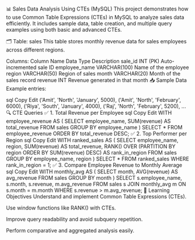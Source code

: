 📊 Sales Data Analysis Using CTEs (MySQL)
This project demonstrates how to use Common Table Expressions (CTEs) in MySQL to analyze sales data efficiently. It includes sample data, table creation, and multiple query examples using both basic and advanced CTEs.

🗂️ Table: sales
This table stores monthly revenue data for sales employees across different regions.

Columns:
Column Name	Data Type	Description
sale_id	INT (PK)	Auto-incremented sale ID
employee_name	VARCHAR(100)	Name of the employee
region	VARCHAR(50)	Region of sales
month	VARCHAR(20)	Month of the sales record
revenue	INT	Revenue generated in that month
📥 Sample Data
Example entries:

sql
Copy
Edit
('Amit', 'North', 'January', 5000),
('Amit', 'North', 'February', 6000),
('Riya', 'South', 'January', 4000),
('Raj',  'North', 'February', 5200),
...
🔍 CTE Queries
✅ 1. Total Revenue per Employee
sql
Copy
Edit
WITH employee_revenue AS (
    SELECT employee_name, SUM(revenue) AS total_revenue
    FROM sales
    GROUP BY employee_name
)
SELECT *
FROM employee_revenue
ORDER BY total_revenue DESC;
✅ 2. Top Performer per Region
sql
Copy
Edit
WITH ranked_sales AS (
    SELECT 
        employee_name, region, SUM(revenue) AS total_revenue,
        RANK() OVER (PARTITION BY region ORDER BY SUM(revenue) DESC) AS rank_in_region
    FROM sales
    GROUP BY employee_name, region
)
SELECT *
FROM ranked_sales
WHERE rank_in_region = 1;
✅ 3. Compare Employee Revenue to Monthly Average
sql
Copy
Edit
WITH monthly_avg AS (
    SELECT month, AVG(revenue) AS avg_revenue
    FROM sales
    GROUP BY month
)
SELECT s.employee_name, s.month, s.revenue, m.avg_revenue
FROM sales s
JOIN monthly_avg m ON s.month = m.month
WHERE s.revenue > m.avg_revenue;
📘 Learning Objectives
Understand and implement Common Table Expressions (CTEs).

Use window functions like RANK() with CTEs.

Improve query readability and avoid subquery repetition.

Perform comparative and aggregated analysis easily.

